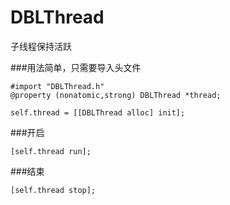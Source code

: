 # DBLThread
子线程保持活跃

###用法简单，只需要导入头文件
```
#import "DBLThread.h"
@property (nonatomic,strong) DBLThread *thread;

self.thread = [[DBLThread alloc] init];
```

###开启
```
[self.thread run];
```

###结束
```
[self.thread stop];
```

